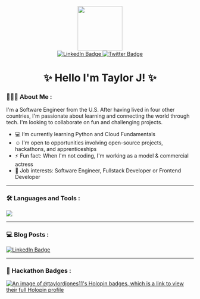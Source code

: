 

<div id="header" align="center">
  <img src="https://media.giphy.com/media/NTqDdogPlDSCH6MUvW/giphy.gif" width="120"/>
</div>

<div id="badges" align="center">
  <a href="https://www.linkedin.com/in/-taylor-d-jones/">
    <img src="https://img.shields.io/badge/LinkedIn-pink?style=for-the-badge&logoColor=white" alt="LinkedIn Badge"/>
  </a>
  <a href="https://taylordjones.com/">
    <img src="https://img.shields.io/badge/Website-pink?style=for-the-badge&logo=website&logoColor=white" alt="Twitter Badge"/>
  </a>
</div>



<h1 align="center">
  ✨ Hello I'm Taylor J! ✨
</h1>

### 👩🏽‍💻  About Me :

I'm a Software Engineer from the U.S. After having lived in four other countries, I'm passionate about learning and connecting the world through tech. I'm looking to collaborate on fun and challenging projects. 

- 💻 I’m currently learning Python and Cloud Fundamentals
- ☺️ I'm open to opportunities involving open-source projects, hackathons, and apprenticeships
- ⚡ Fun fact: When I'm not coding, I'm working as a model & commercial actress
- 💼 Job interests: Software Engineer, Fullstack Developer or Frontend Developer


---

### :hammer_and_wrench: Languages and Tools :

<p align="left">
  <a href="https://skillicons.dev">
    <img src="https://skillicons.dev/icons?i=git,figma,tailwind,react,nextjs,nodejs,express,firebase,mongo" />
  </a>
</p>





---

### 💻  Blog Posts :

 <a href="https://dev.to/onetayjones">
    <img src="https://img.shields.io/badge/Devto-pink?style=for-the-badge&logoColor=white" alt="LinkedIn Badge"/>
  </a>

---

### 🚀 Hackathon Badges :

[![An image of @taylordjones11's Holopin badges, which is a link to view their full Holopin profile](https://holopin.me/taylordjones11)](https://holopin.io/@taylordjones11)

